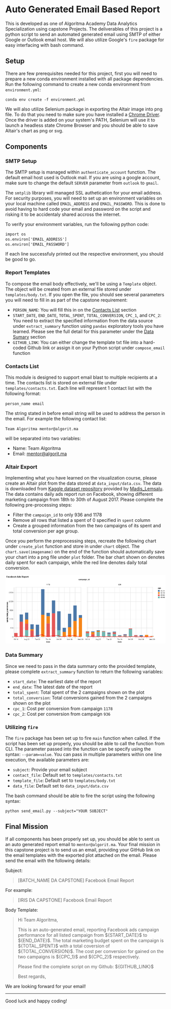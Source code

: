 # Auto Generated Email Based Report

This is developed as one of Algoritma Academy Data Analytics Specialization using capstone Projects. The deliverables of this project is a python script to send an automated generated email using SMTP of either Google or Outlook email host. We will also utilize Google's `fire` package for easy interfacing with bash command. 

## Setup

There are few prerequisites needed for this project, first you will need to prepare a new conda environment installed with all package dependencies. Run the following command to create a new conda environment from `environment.yml`:

```
conda env create -f environment.yml
```

We will also utilize Selenium package in exporting the Altair image into png file. To do that you need to make sure you have installed a [Chrome Driver](https://sites.google.com/a/chromium.org/chromedriver/). Once the driver is added on your system's PATH, Selenium will use it to launch a headless state Chrome Browser and you should be able to save Altair's chart as png or svg.

## Components

### SMTP Setup

The SMTP setup is managed within `authenticate_account` function. The default email host used is Outlook mail. If you are using a google account, make sure to change the default `SERVER` parameter from `outlook` to `gmail`.

The `smtplib` library will managed SSL authetication for your email address. For security purposes, you will need to set up an environment variables on your local machine called `EMAIL_ADDRESS` and `EMAIL_PASSWORD`. This is done to avoid having to hard code your email and password on the script and risking it to be accidentaly shared accross the internet.

To verify your environment variables, run the following python code:

```
import os
os.environ['EMAIL_ADDRESS']
os.environ['EMAIL_PASSWORD']
```

If each line successfuly printed out the respective environment, you should be good to go.

### Report Templates

To compose the email body effectively, we'll be using a `Template` object. The object will be created from an external file stored under `templates/body.txt`. If you open the file, you should see several parameters you will need to fill in as part of the capstone requirement:

- `PERSON_NAME`: You will fill this in on the [Contacts List](#contacts-list) section
- `START_DATE`, `END_DATE`, `TOTAL_SPENT`, `TOTAL_CONVERSION`, `CPC_1`, and `CPC_2`: You need to extract the specified information from the data source under `extract_summary` function using `pandas` exploratory tools you have learned. Please see the full detail for this parameter under the [Data Sumary](#data-summary) section
- `GITHUB_LINK`: You can either change the template txt file into a hard-coded Github link or assign it on your Python script under `compose_email` function

### Contacts List

This module is designed to support email blast to multiple recipients at a time. The contacts list is stored on external file under `templates/contacts.txt`. Each line will represent 1 contact list with the following format:

`person_name email`

The string stated in before email string will be used to address the person in the email. For example the following contact list:

`Team Algoritma mentor@algorit.ma`

will be separated into two variables:
- Name: Team Algoritma
- Email: mentor@algorit.ma

### Altair Export

Implementing what you have learned on the visualization course, please create an Altair plot from the data stored at `data_input/data.csv`. The data is downloaded from [Kaggle dataset repository](https://www.kaggle.com/madislemsalu/facebook-ad-campaign) provided by [Madis_Lemsalu](https://www.kaggle.com/madislemsalu). The data contains daily ads report run on Facebook, showing different marketing campaign from 18th to 30th of August 2017. Please complete the following pre-processing steps:

- Filter the `campaign_id` to only 936 and 1178
- Remove all rows that listed a spent of 0 specified in `spent` column
- Create a grouped information from the two campaigns of its spent and total conversion per age group.

Once you perform the preprocessing steps, recreate the following chart under `create_plot` function and store in under `chart` object. The `chart.save(imagename)` on the end of the function should automatically save your chart into a png file under `plot` folder. The bar chart shown on denotes daily spent for each campaign, while the red line denotes daily total conversion.

![](plot/today.png)

### Data Summary

Since we need to pass in the data summary onto the provided template, please complete `extract_summary` function to return the following variables:

- `start_date`: The earliest date of the report
- `end_date`: The latest date of the report
- `total_spent`: Total spent of the 2 campaigns shown on the plot
- `total_conversion`: Total conversions gained from the 2 campaigns shown on the plot
- `cpc_1`: Cost per conversion from campaign `1178`
- `cpc_2`: Cost per conversion from campaign `936`

### Utilizing `fire`

The `fire` package has been set up to fire `main` function when called. If the script has been set up properly, you should be able to call the function from CLI. The parameter passed into the function can be specify using the syntax: `--param=value`. You can pass in multiple parameters within one line execution, the available parameters are:

- `subject`: Provide your email subject
- `contact_file`: Default set to `templates/contacts.txt`
- `template_file`: Default set to `templates/body.txt`
- `data_file`: Default set to `data_input/data.csv`

The bash command should be able to fire the script using the following syntax:

```
python send_email.py --subject="YOUR SUBJECT"
```

## Final Mission

If all components has been properly set up, you should be able to sent us an auto generated report email to `mentor@algorit.ma`. Your final mission in this capstone project is to send us an email, providing your GitHub link on the email templates with the exported plot attached on the email. Please send the email with the following details:

Subject: 
>[BATCH_NAME DA CAPSTONE] Facebook Email Report

For example:

>[IRIS DA CAPSTONE] Facebook Email Report

Body Template:

> Hi Team Algoritma,
>
>This is an auto-generated email, reporting Facebook ads campaign performance for all listed campaign from \${START_DATE}\$ to \${END_DATE}\$. The total marketing budget spent on the campaign is \${TOTAL_SPENT}\$ with a total coversion of \${TOTAL_CONVERSION}\$. The cost per conversion for gained on the two campaigns is \${CPC_1}\$ and \${CPC_2}\$ respectively.
>
>Please find the complete script on my Github: \${GITHUB_LINK}\$
>
>Best regards,




We are looking forward for your email!

---
Good luck and happy coding!
